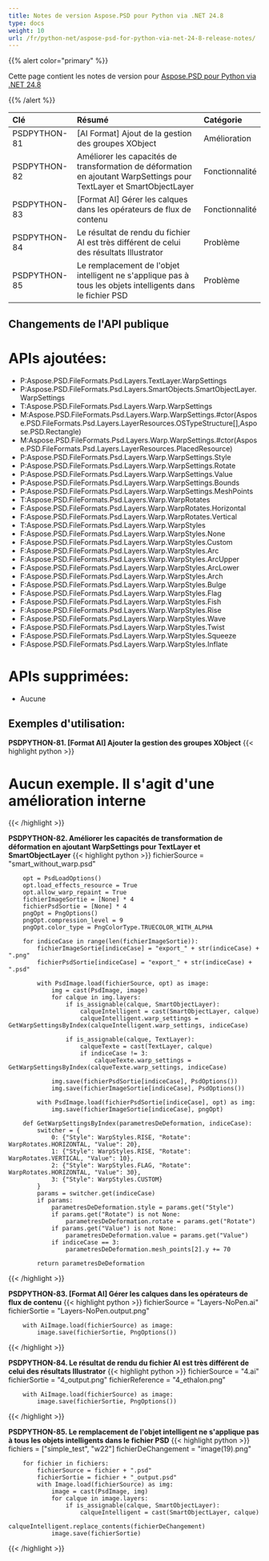 ```yaml
---
title: Notes de version Aspose.PSD pour Python via .NET 24.8
type: docs
weight: 10
url: /fr/python-net/aspose-psd-for-python-via-net-24-8-release-notes/
---
```


{{% alert color="primary" %}}

Cette page contient les notes de version pour [Aspose.PSD pour Python via .NET 24.8](https://pypi.org/project/aspose-psd/)

{{% /alert %}}

| **Clé**      | **Résumé**                                                                                                       | **Catégorie** |
|:-------------|:------------------------------------------------------------------------------------------------------------------|:-------------|
| PSDPYTHON-81 | [AI Format] Ajout de la gestion des groupes XObject                                                             | Amélioration  |
| PSDPYTHON-82 | Améliorer les capacités de transformation de déformation en ajoutant WarpSettings pour TextLayer et SmartObjectLayer | Fonctionnalité      |
| PSDPYTHON-83 | [Format AI] Gérer les calques dans les opérateurs de flux de contenu                                             | Fonctionnalité      |
| PSDPYTHON-84 | Le résultat de rendu du fichier AI est très différent de celui des résultats Illustrator                        | Problème         |
| PSDPYTHON-85 | Le remplacement de l'objet intelligent ne s'applique pas à tous les objets intelligents dans le fichier PSD     | Problème         |

## **Changements de l'API publique**
# **APIs ajoutées:**

- P:Aspose.PSD.FileFormats.Psd.Layers.TextLayer.WarpSettings
- P:Aspose.PSD.FileFormats.Psd.Layers.SmartObjects.SmartObjectLayer.WarpSettings
- T:Aspose.PSD.FileFormats.Psd.Layers.Warp.WarpSettings
- M:Aspose.PSD.FileFormats.Psd.Layers.Warp.WarpSettings.#ctor(Aspose.PSD.FileFormats.Psd.Layers.LayerResources.OSTypeStructure[],Aspose.PSD.Rectangle)
- M:Aspose.PSD.FileFormats.Psd.Layers.Warp.WarpSettings.#ctor(Aspose.PSD.FileFormats.Psd.Layers.LayerResources.PlacedResource)
- P:Aspose.PSD.FileFormats.Psd.Layers.Warp.WarpSettings.Style
- P:Aspose.PSD.FileFormats.Psd.Layers.Warp.WarpSettings.Rotate
- P:Aspose.PSD.FileFormats.Psd.Layers.Warp.WarpSettings.Value
- P:Aspose.PSD.FileFormats.Psd.Layers.Warp.WarpSettings.Bounds
- P:Aspose.PSD.FileFormats.Psd.Layers.Warp.WarpSettings.MeshPoints
- T:Aspose.PSD.FileFormats.Psd.Layers.Warp.WarpRotates
- F:Aspose.PSD.FileFormats.Psd.Layers.Warp.WarpRotates.Horizontal
- F:Aspose.PSD.FileFormats.Psd.Layers.Warp.WarpRotates.Vertical
- T:Aspose.PSD.FileFormats.Psd.Layers.Warp.WarpStyles
- F:Aspose.PSD.FileFormats.Psd.Layers.Warp.WarpStyles.None
- F:Aspose.PSD.FileFormats.Psd.Layers.Warp.WarpStyles.Custom
- F:Aspose.PSD.FileFormats.Psd.Layers.Warp.WarpStyles.Arc
- F:Aspose.PSD.FileFormats.Psd.Layers.Warp.WarpStyles.ArcUpper
- F:Aspose.PSD.FileFormats.Psd.Layers.Warp.WarpStyles.ArcLower
- F:Aspose.PSD.FileFormats.Psd.Layers.Warp.WarpStyles.Arch
- F:Aspose.PSD.FileFormats.Psd.Layers.Warp.WarpStyles.Bulge
- F:Aspose.PSD.FileFormats.Psd.Layers.Warp.WarpStyles.Flag
- F:Aspose.PSD.FileFormats.Psd.Layers.Warp.WarpStyles.Fish
- F:Aspose.PSD.FileFormats.Psd.Layers.Warp.WarpStyles.Rise
- F:Aspose.PSD.FileFormats.Psd.Layers.Warp.WarpStyles.Wave
- F:Aspose.PSD.FileFormats.Psd.Layers.Warp.WarpStyles.Twist
- F:Aspose.PSD.FileFormats.Psd.Layers.Warp.WarpStyles.Squeeze
- F:Aspose.PSD.FileFormats.Psd.Layers.Warp.WarpStyles.Inflate

# **APIs supprimées:**
- Aucune

## **Exemples d'utilisation:**

**PSDPYTHON-81. [Format AI] Ajouter la gestion des groupes XObject**
{{< highlight python >}}
# Aucun exemple. Il s'agit d'une amélioration interne
{{< /highlight >}}

**PSDPYTHON-82. Améliorer les capacités de transformation de déformation en ajoutant WarpSettings pour TextLayer et SmartObjectLayer**
{{< highlight python >}}
        fichierSource = "smart_without_warp.psd"

        opt = PsdLoadOptions()
        opt.load_effects_resource = True
        opt.allow_warp_repaint = True
        fichierImageSortie = [None] * 4
        fichierPsdSortie = [None] * 4
        pngOpt = PngOptions()
        pngOpt.compression_level = 9
        pngOpt.color_type = PngColorType.TRUECOLOR_WITH_ALPHA

        for indiceCase in range(len(fichierImageSortie)):
            fichierImageSortie[indiceCase] = "export_" + str(indiceCase) + ".png"
            fichierPsdSortie[indiceCase] = "export_" + str(indiceCase) + ".psd"

            with PsdImage.load(fichierSource, opt) as image:
                img = cast(PsdImage, image)
                for calque in img.layers:
                    if is_assignable(calque, SmartObjectLayer):
                        calqueIntelligent = cast(SmartObjectLayer, calque)
                        calqueIntelligent.warp_settings = GetWarpSettingsByIndex(calqueIntelligent.warp_settings, indiceCase)

                    if is_assignable(calque, TextLayer):
                        calqueTexte = cast(TextLayer, calque)
                        if indiceCase != 3:
                            calqueTexte.warp_settings = GetWarpSettingsByIndex(calqueTexte.warp_settings, indiceCase)

                img.save(fichierPsdSortie[indiceCase], PsdOptions())
                img.save(fichierImageSortie[indiceCase], PsdOptions())

            with PsdImage.load(fichierPsdSortie[indiceCase], opt) as img:
                img.save(fichierImageSortie[indiceCase], pngOpt)

        def GetWarpSettingsByIndex(parametresDeDeformation, indiceCase):
            switcher = {
                0: {"Style": WarpStyles.RISE, "Rotate": WarpRotates.HORIZONTAL, "Value": 20},
                1: {"Style": WarpStyles.RISE, "Rotate": WarpRotates.VERTICAL, "Value": 10},
                2: {"Style": WarpStyles.FLAG, "Rotate": WarpRotates.HORIZONTAL, "Value": 30},
                3: {"Style": WarpStyles.CUSTOM}
            }
            params = switcher.get(indiceCase)
            if params:
                parametresDeDeformation.style = params.get("Style")
                if params.get("Rotate") is not None:
                    parametresDeDeformation.rotate = params.get("Rotate")
                if params.get("Value") is not None:
                    parametresDeDeformation.value = params.get("Value")
                if indiceCase == 3:
                    parametresDeDeformation.mesh_points[2].y += 70

            return parametresDeDeformation
{{< /highlight >}}

**PSDPYTHON-83. [Format AI] Gérer les calques dans les opérateurs de flux de contenu**
{{< highlight python >}}
        fichierSource = "Layers-NoPen.ai"
        fichierSortie = "Layers-NoPen.output.png"

        with AiImage.load(fichierSource) as image:
            image.save(fichierSortie, PngOptions())    
{{< /highlight >}}

**PSDPYTHON-84. Le résultat de rendu du fichier AI est très différent de celui des résultats Illustrator**
{{< highlight python >}}
        fichierSource = "4.ai"
        fichierSortie = "4_output.png"
        fichierReference = "4_ethalon.png"

        with AiImage.load(fichierSource) as image:
            image.save(fichierSortie, PngOptions())
{{< /highlight >}}

**PSDPYTHON-85. Le remplacement de l'objet intelligent ne s'applique pas à tous les objets intelligents dans le fichier PSD**
{{< highlight python >}}
        fichiers = ["simple_test", "w22"]
        fichierDeChangement = "image(19).png"

        for fichier in fichiers:
            fichierSource = fichier + ".psd"
            fichierSortie = fichier + "_output.psd"
            with Image.load(fichierSource) as img:
                image = cast(PsdImage, img)
                for calque in image.layers:
                    if is_assignable(calque, SmartObjectLayer):
                        calqueIntelligent = cast(SmartObjectLayer, calque)
                        calqueIntelligent.replace_contents(fichierDeChangement)
                image.save(fichierSortie)           
{{< /highlight >}}
